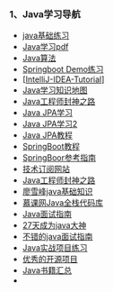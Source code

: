 ### 1、Java学习导航

* [java基础练习](https://github.com/DuGuQiuBai/Java)
* [Java学习pdf](https://github.com/singgel/JAVA)
* [Java算法](https://github.com/TheAlgorithms/Java)
* [Springboot Demo练习](https://github.com/xkcoding/spring-boot-demo)
* [[IntelliJ-IDEA-Tutorial](https://github.com/judasn/IntelliJ-IDEA-Tutorial)]
* [Java学习知识地图](https://github.com/hollischuang/toBeTopJavaer)
* [Java工程师封神之路](https://hollischuang.github.io/toBeTopJavaer/#/)
* [Java JPA学习](http://www.spring4all.com/article/500)
* [Java JPA学习2](https://toutiao.io/posts/qdpimj/preview)
* [Java JPA教程](https://www.ctolib.com/docs/sfile/tutorialspoint-java/jpa/629.html)
* [SpringBoot教程](https://fookwood.com/spring-boot)
* [SpringBoor参考指南](https://www.springcloud.cc/spring-boot.html)
* [技术订阅网站](https://ohmyrss.com/#)
* [Java工程师封神之路](https://hollischuang.github.io/toBeTopJavaer/#/basics/java-basic/syntactic-sugar)
* [廖雪峰java基础知识](https://www.liaoxuefeng.com/wiki/1252599548343744/1260454185794944)
* [慕课网Java全栈代码库](https://git.imooc.com/class-72/missyou/src/master/src/main/java/com/lin/missyou/api/v1/BannerController.java)
* [Java面试指南](https://github.com/h2pl/Java-Tutorial)
* [27天成为java大神](https://github.com/DuGuQiuBai/Java)
* [不错的java面试指南](https://github.com/Snailclimb/JavaGuide)
* [Java实战项目练习]([https://github.com/Snailclimb/awesome-java#%E5%AE%9E%E6%88%98%E9%A1%B9%E7%9B%AE](https://github.com/Snailclimb/awesome-java#实战项目))
* [优秀的开源项目](https://github.com/Snailclimb/JavaGuide/blob/master/docs/github-trending/2019-12.md)
* [Java书籍汇总](https://github.com/singgel/JAVA)
* 
